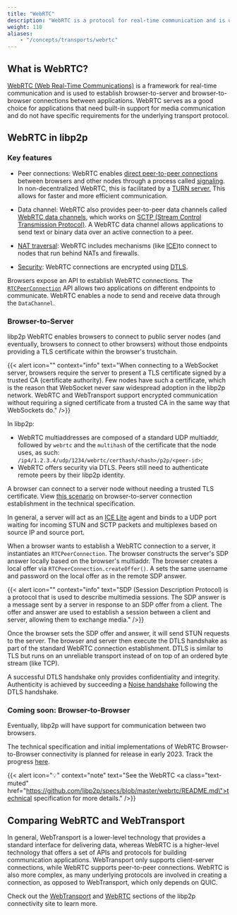 ```yaml
---
title: "WebRTC"
description: "WebRTC is a protocol for real-time communication and is used to establish connections between browsers and other nodes."
weight: 110
aliases:
    - "/concepts/transports/webrtc"
---
```


## What is WebRTC?

[WebRTC (Web Real-Time Communications)](https://webrtc.org/) is a framework for real-time
communication and is used to establish browser-to-server and browser-to-browser connections
between applications. WebRTC serves as a good choice for applications that need built-in support
for media communication and do not have specific requirements for the underlying transport
protocol.

## WebRTC in libp2p

### Key features

- Peer connections: WebRTC enables [direct peer-to-peer connections](https://webrtc.org/getting-started/peer-connections)
  between browsers and other nodes through a process called [signaling](https://webrtc.org/getting-started/peer-connections#signaling).
  In non-decentralized WebRTC, this is facilitated by a [TURN server.](https://webrtc.org/getting-started/turn-server)
  This allows for faster and more efficient communication.

- Data channel: WebRTC also provides peer-to-peer data channels called
  [WebRTC data channels](https://developer.mozilla.org/en-US/docs/Games/Techniques/WebRTC_data_channels),
  which works on
  [SCTP (Stream Control Transmission Protocol)](https://en.wikipedia.org/wiki/Stream_Control_Transmission_Protocol).
  A WebRTC data channel allows applications to send text or binary data over an active connection to a peer.

- [NAT traversal](../nat/overview): WebRTC includes mechanisms (like
  [ICE](https://datatracker.ietf.org/doc/rfc5245/))to connect to nodes that run behind
  NATs and firewalls.

- [Security](../secure-comm/overview): WebRTC connections are encrypted using
  [DTLS](https://en.wikipedia.org/wiki/Datagram_Transport_Layer_Security).

Browsers expose an API to establish WebRTC connections. The
[`RTCPeerConnection`](https://developer.mozilla.org/en-US/docs/Web/API/RTCPeerConnection/RTCPeerConnection)
API allows two applications on different endpoints to communicate. WebRTC enables
a node to send and receive data through the `DataChannel`.

### Browser-to-Server

libp2p WebRTC enables browsers to connect to public server nodes (and eventually,
browsers to connect to other browsers) without those endpoints providing a TLS
certificate within the browser's trustchain.

{{< alert icon="" context="info" text="When connecting to a WebSocket server, browsers require the server to present a TLS certificate signed by a trusted CA (certificate authority). Few nodes have such a certificate, which is the reason that WebSocket never saw widespread adoption in the libp2p network. WebRTC and WebTransport support encrypted communication without requiring a signed certificate from a trusted CA in the same way that WebSockets do." />}}

In libp2p:

- WebRTC multiaddresses are composed of a standard UDP multiaddr,
  followed by `webrtc` and the `multihash` of the certificate that
  the node uses, as such:
  `/ip4/1.2.3.4/udp/1234/webrtc/certhash/<hash>/p2p/<peer-id>`;
- WebRTC offers security via DTLS. Peers still need to authenticate remote peers
  by their libp2p identity.

A browser can connect to a server node without needing a trusted TLS
certificate. View [this scenario](https://github.com/libp2p/specs/blob/master/webrtc/README.md#browser-to-public-server) on browser-to-server connection establishment
in the technical specification.

In general, a server will act as an [ICE Lite](https://www.rfc-editor.org/rfc/rfc5245)
agent and binds to a UDP port waiting for incoming STUN and SCTP packets and multiplexes
based on source IP and source port.

When a browser wants to establish a WebRTC connection to a server, it instantiates
an `RTCPeerConnection`. The browser constructs the server's SDP answer locally
based on the browser's multiaddr. The browser creates a local offer via
`RTCPeerConnection.createOffer()`. A sets the same username and password on the
local offer as in the remote SDP answer.

{{< alert icon="" context="info" text="SDP (Session Description Protocol) is a protocol that is used to describe multimedia sessions. The SDP answer is a message sent by a server in response to an SDP offer from a client. The offer and answer are used to establish a session between a client and server, allowing them to exchange media." />}}

Once the browser sets the SDP offer and answer, it will send STUN requests to
the server. The browser and server then execute the DTLS handshake as part of the
standard WebRTC connection establishment. DTLS is similar to TLS but runs on an
unreliable transport instead of on top of an ordered byte stream (like TCP).

A successful DTLS handshake only provides confidentiality and integrity. Authenticity
is achieved by succeeding a [Noise handshake](../secure-comm/noise) following
the DTLS handshake.

<!-- TO ADD DIAGRAM -->

### Coming soon: Browser-to-Browser

Eventually, libp2p will have support for communication between two
browsers.

The technical specification and initial implementations of WebRTC
Browser-to-Browser connectivity is planned for release in early 2023.
Track the progress [here](https://github.com/libp2p/specs/issues/475).

<!-- TO ADD DIAGRAM -->

{{< alert icon="💡" context="note" text="See the WebRTC <a class=\"text-muted\" href=\"https://github.com/libp2p/specs/blob/master/webrtc/README.md\">technical specification</a> for more details." />}}

## Comparing WebRTC and WebTransport

In general, WebTransport is a lower-level technology that provides a
standard interface for delivering data, whereas WebRTC is a higher-level technology
that offers a set of APIs and protocols for building communication applications.
WebTransport only supports client-server connections, while WebRTC supports peer-to-peer
connections. WebRTC is also more complex, as many underlying protocols are involved in
creating a connection, as opposed to WebTransport, which only depends on QUIC.

Check out the
[WebTransport](https://connectivity.libp2p.io/#webtransport) and
[WebRTC](https://connectivity.libp2p.io/#webrtc) sections of the libp2p
connectivity site to learn more.
